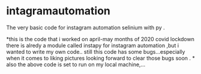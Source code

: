# intagramautomation

The very basic code for instagram automation selinium with py .

*this is the code that i worked on april-may months of 2020 covid lockdown 
there is alredy a module called instapy for instagram automation ,but i wanted to write my own code..
still this code has some bugs...especially when it comes to liking pictures looking forward to clear those bugs soon .
*
also the above code is set to run on my local machine,...
